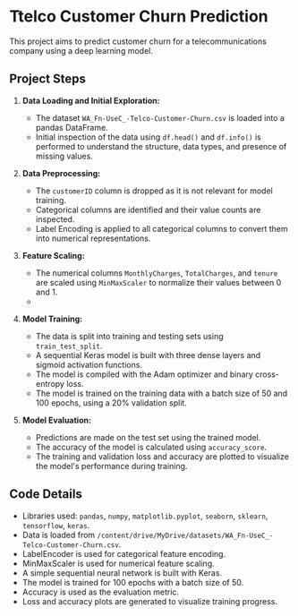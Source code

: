 # Ttelco Customer Churn Prediction

This project aims to predict customer churn for a telecommunications company using a deep learning model.

## Project Steps

1.  **Data Loading and Initial Exploration:**
    - The dataset `WA_Fn-UseC_-Telco-Customer-Churn.csv` is loaded into a pandas DataFrame.
    - Initial inspection of the data using `df.head()` and `df.info()` is performed to understand the structure, data types, and presence of missing values.

2.  **Data Preprocessing:**
    - The `customerID` column is dropped as it is not relevant for model training.
    - Categorical columns are identified and their value counts are inspected.
    - Label Encoding is applied to all categorical columns to convert them into numerical representations.

3.  **Feature Scaling:**
    - The numerical columns `MonthlyCharges`, `TotalCharges`, and `tenure` are scaled using `MinMaxScaler` to normalize their values between 0 and 1.
    - 
4.  **Model Training:**
    - The data is split into training and testing sets using `train_test_split`.
    - A sequential Keras model is built with three dense layers and sigmoid activation functions.
    - The model is compiled with the Adam optimizer and binary cross-entropy loss.
    - The model is trained on the training data with a batch size of 50 and 100 epochs, using a 20% validation split.

5.  **Model Evaluation:**
    - Predictions are made on the test set using the trained model.
    - The accuracy of the model is calculated using `accuracy_score`.
    - The training and validation loss and accuracy are plotted to visualize the model's performance during training.

## Code Details

- Libraries used: `pandas`, `numpy`, `matplotlib.pyplot`, `seaborn`, `sklearn`, `tensorflow`, `keras`.
- Data is loaded from `/content/drive/MyDrive/datasets/WA_Fn-UseC_-Telco-Customer-Churn.csv`.
- LabelEncoder is used for categorical feature encoding.
- MinMaxScaler is used for numerical feature scaling.
- A simple sequential neural network is built with Keras.
- The model is trained for 100 epochs with a batch size of 50.
- Accuracy is used as the evaluation metric.
- Loss and accuracy plots are generated to visualize training progress.
